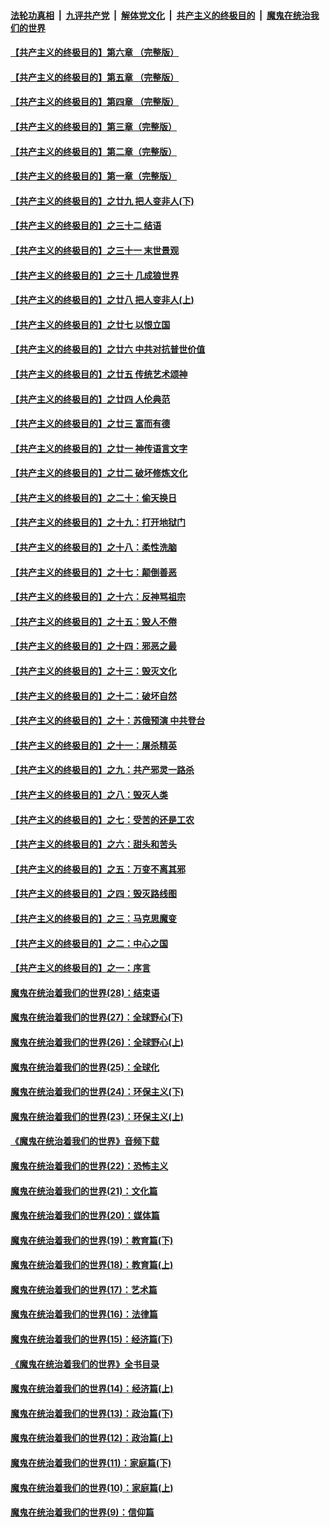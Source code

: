 ####  [法轮功真相](../../../../basic/blob/master/README.md?t=06060401) &nbsp;|&nbsp; [九评共产党](../../../../9ping.md/blob/master/README.md?t=06060401) &nbsp;|&nbsp; [解体党文化](../../../../jtdwh.md/blob/master/README.md?t=06060401)  &nbsp;|&nbsp; [共产主义的终极目的](../../../../gczydzjmd.md/blob/master/README.md?t=06060401) &nbsp;|&nbsp; [魔鬼在统治我们的世界](../../../../mgztzwmdsj.md/blob/master/README.md?t=06060401) 

#### [【共产主义的终极目的】第六章 （完整版）](../pages/nsc422/n11428913.md?t=06060401) 

#### [【共产主义的终极目的】第五章 （完整版）](../pages/nsc422/n11428912.md?t=06060401) 

#### [【共产主义的终极目的】第四章 （完整版）](../pages/nsc422/n11428907.md?t=06060401) 

#### [【共产主义的终极目的】第三章（完整版）](../pages/nsc422/n11428848.md?t=06060401) 

#### [【共产主义的终极目的】第二章（完整版）](../pages/nsc422/n11428831.md?t=06060401) 

#### [【共产主义的终极目的】第一章（完整版）](../pages/nsc422/n11417651.md?t=06060401) 

#### [【共产主义的终极目的】之廿九 把人变非人(下)](../pages/nsc422/n11344140.md?t=06060401) 

#### [【共产主义的终极目的】之三十二 结语](../pages/nsc422/n11360535.md?t=06060401) 

#### [【共产主义的终极目的】之三十一 末世景观](../pages/nsc422/n11351129.md?t=06060401) 

#### [【共产主义的终极目的】之三十 几成狼世界](../pages/nsc422/n11348280.md?t=06060401) 

#### [【共产主义的终极目的】之廿八 把人变非人(上)](../pages/nsc422/n11340492.md?t=06060401) 

#### [【共产主义的终极目的】之廿七 以恨立国](../pages/nsc422/n11336944.md?t=06060401) 

#### [【共产主义的终极目的】之廿六 中共对抗普世价值](../pages/nsc422/n11324785.md?t=06060401) 

#### [【共产主义的终极目的】之廿五 传统艺术颂神](../pages/nsc422/n11296396.md?t=06060401) 

#### [【共产主义的终极目的】之廿四 人伦典范](../pages/nsc422/n11296397.md?t=06060401) 

#### [【共产主义的终极目的】之廿三 富而有德](../pages/nsc422/n11283598.md?t=06060401) 

#### [【共产主义的终极目的】之廿一 神传语言文字](../pages/nsc422/n11263265.md?t=06060401) 

#### [【共产主义的终极目的】之廿二 破坏修炼文化](../pages/nsc422/n11245728.md?t=06060401) 

#### [【共产主义的终极目的】之二十：偷天换日](../pages/nsc422/n11238846.md?t=06060401) 

#### [【共产主义的终极目的】之十九：打开地狱门](../pages/nsc422/n11206376.md?t=06060401) 

#### [【共产主义的终极目的】之十八：柔性洗脑](../pages/nsc422/n11199994.md?t=06060401) 

#### [【共产主义的终极目的】之十七：颠倒善恶](../pages/nsc422/n11179782.md?t=06060401) 

#### [【共产主义的终极目的】之十六：反神骂祖宗](../pages/nsc422/n11166798.md?t=06060401) 

#### [【共产主义的终极目的】之十五：毁人不倦](../pages/nsc422/n11166792.md?t=06060401) 

#### [【共产主义的终极目的】之十四：邪恶之最](../pages/nsc422/n11150249.md?t=06060401) 

#### [【共产主义的终极目的】之十三：毁灭文化](../pages/nsc422/n11135227.md?t=06060401) 

#### [【共产主义的终极目的】之十二：破坏自然](../pages/nsc422/n11135214.md?t=06060401) 

#### [【共产主义的终极目的】之十：苏俄预演 中共登台](../pages/nsc422/n11118424.md?t=06060401) 

#### [【共产主义的终极目的】之十一：屠杀精英](../pages/nsc422/n11118442.md?t=06060401) 

#### [【共产主义的终极目的】之九：共产邪灵一路杀](../pages/nsc422/n11114139.md?t=06060401) 

#### [【共产主义的终极目的】之八：毁灭人类](../pages/nsc422/n11108503.md?t=06060401) 

#### [【共产主义的终极目的】之七：受苦的还是工农](../pages/nsc422/n11101809.md?t=06060401) 

#### [【共产主义的终极目的】之六：甜头和苦头](../pages/nsc422/n11096971.md?t=06060401) 

#### [【共产主义的终极目的】之五：万变不离其邪](../pages/nsc422/n11091285.md?t=06060401) 

#### [【共产主义的终极目的】之四：毁灭路线图](../pages/nsc422/n11086284.md?t=06060401) 

#### [【共产主义的终极目的】之三：马克思魔变](../pages/nsc422/n11061941.md?t=06060401) 

#### [【共产主义的终极目的】之二：中心之国](../pages/nsc422/n11047728.md?t=06060401) 

#### [【共产主义的终极目的】之一：序言](../pages/nsc422/n11086077.md?t=06060401) 

#### [魔鬼在统治着我们的世界(28)：结束语](../pages/nsc422/n10936246.md?t=06060401) 

#### [魔鬼在统治着我们的世界(27)：全球野心(下)](../pages/nsc422/n10928319.md?t=06060401) 

#### [魔鬼在统治着我们的世界(26)：全球野心(上)](../pages/nsc422/n10900318.md?t=06060401) 

#### [魔鬼在统治着我们的世界(25)：全球化](../pages/nsc422/n10788205.md?t=06060401) 

#### [魔鬼在统治着我们的世界(24)：环保主义(下)](../pages/nsc422/n10695307.md?t=06060401) 

#### [魔鬼在统治着我们的世界(23)：环保主义(上)](../pages/nsc422/n10688613.md?t=06060401) 

#### [《魔鬼在统治着我们的世界》音频下载](../pages/nsc422/n10635553.md?t=06060401) 

#### [魔鬼在统治着我们的世界(22)：恐怖主义](../pages/nsc422/n10614727.md?t=06060401) 

#### [魔鬼在统治着我们的世界(21)：文化篇](../pages/nsc422/n10597706.md?t=06060401) 

#### [魔鬼在统治着我们的世界(20)：媒体篇](../pages/nsc422/n10586579.md?t=06060401) 

#### [魔鬼在统治着我们的世界(19)：教育篇(下)](../pages/nsc422/n10564808.md?t=06060401) 

#### [魔鬼在统治着我们的世界(18)：教育篇(上)](../pages/nsc422/n10526970.md?t=06060401) 

#### [魔鬼在统治着我们的世界(17)：艺术篇](../pages/nsc422/n10499093.md?t=06060401) 

#### [魔鬼在统治着我们的世界(16)：法律篇](../pages/nsc422/n10485969.md?t=06060401) 

#### [魔鬼在统治着我们的世界(15)：经济篇(下)](../pages/nsc422/n10469975.md?t=06060401) 

#### [《魔鬼在统治着我们的世界》全书目录](../pages/nsc422/n10464261.md?t=06060401) 

#### [魔鬼在统治着我们的世界(14)：经济篇(上)](../pages/nsc422/n10457370.md?t=06060401) 

#### [魔鬼在统治着我们的世界(13)：政治篇(下)](../pages/nsc422/n10448270.md?t=06060401) 

#### [魔鬼在统治着我们的世界(12)：政治篇(上)](../pages/nsc422/n10444576.md?t=06060401) 

#### [魔鬼在统治着我们的世界(11)：家庭篇(下)](../pages/nsc422/n10440961.md?t=06060401) 

#### [魔鬼在统治着我们的世界(10)：家庭篇(上)](../pages/nsc422/n10435448.md?t=06060401) 

#### [魔鬼在统治着我们的世界(9)：信仰篇](../pages/nsc422/n10432159.md?t=06060401) 


